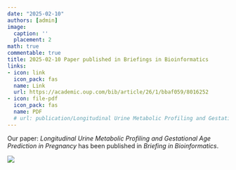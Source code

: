 ```yaml
---
date: "2025-02-10"
authors: [admin]
image:
  caption: ''
  placement: 2
math: true
commentable: true
title: 2025-02-10 Paper published in Briefings in Bioinformatics
links:
- icon: link
  icon_pack: fas
  name: Link
  url: https://academic.oup.com/bib/article/26/1/bbaf059/8016252
- icon: file-pdf
  icon_pack: fas
  name: PDF
  # url: publication/Longitudinal Urine Metabolic Profiling and Gestational Age Prediction in Pregnancy.pdf
---
```


Our paper: *Longitudinal Urine Metabolic Profiling and Gestational Age Prediction in Pregnancy* has been published in *Briefing in Bioinformatics*. 

![]("featured.png")
